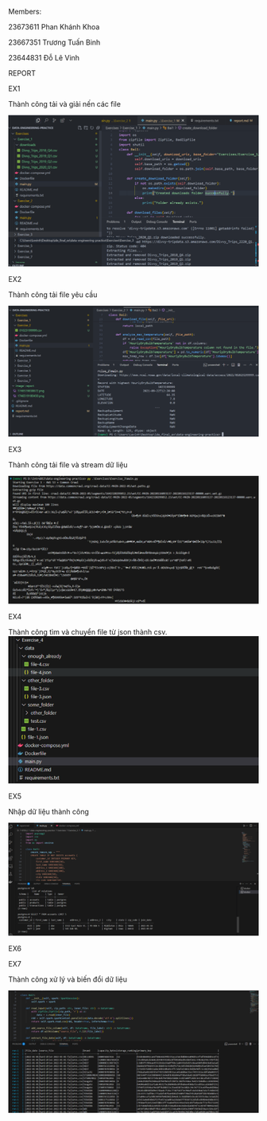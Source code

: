 Members:

23673611 Phan Khánh Khoa

23667351 Trương Tuấn Binh

23644831 Đỗ Lê Vinh

REPORT

EX1

Thành công tải và giải nến các file

![1746519180450](image/report/1746519180450.png)

EX2

Thành công tải file yêu cầu

![1746519545186](image/report/1746519545186.png)

EX3

Thành công tải file và stream dữ liệu

![1746555240672](image/report/1746555240672.png)

EX4

Thành công tìm và chuyển file từ json thành csv.![1746555284194](image/report/1746555284194.png)

EX5

Nhập dữ liệu thành công

![1746541806](image/report/1746541806.png)

EX6

EX7

Thành công xử lý và biến đổi dữ liệu

![1746542087](image/report/1746542087.png)
